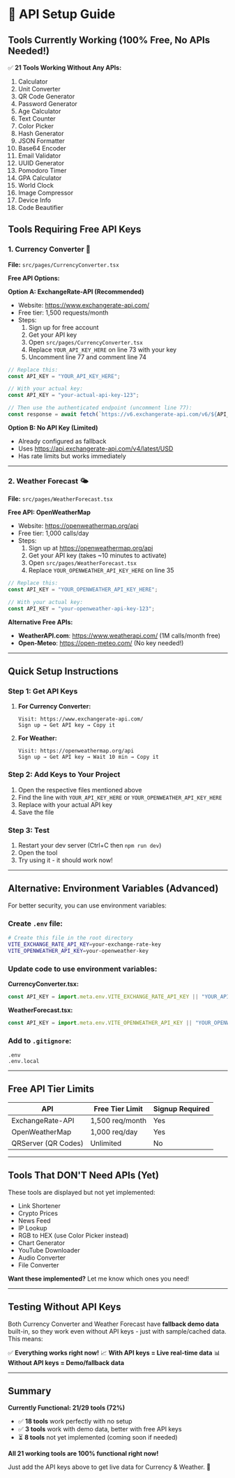 # 🔑 API Setup Guide

## Tools Currently Working (100% Free, No APIs Needed!)

✅ **21 Tools Working Without Any APIs:**
1. Calculator
2. Unit Converter  
3. QR Code Generator
4. Password Generator
5. Age Calculator
6. Text Counter
7. Color Picker
8. Hash Generator
9. JSON Formatter
10. Base64 Encoder
11. Email Validator
12. UUID Generator
13. Pomodoro Timer
14. GPA Calculator
15. World Clock
16. Image Compressor
17. Device Info
18. Code Beautifier

## Tools Requiring Free API Keys

### 1. Currency Converter 💱

**File:** `src/pages/CurrencyConverter.tsx`

**Free API Options:**

**Option A: ExchangeRate-API (Recommended)**
- Website: https://www.exchangerate-api.com/
- Free tier: 1,500 requests/month
- Steps:
  1. Sign up for free account
  2. Get your API key
  3. Open `src/pages/CurrencyConverter.tsx`
  4. Replace `YOUR_API_KEY_HERE` on line 73 with your key
  5. Uncomment line 77 and comment line 74

```javascript
// Replace this:
const API_KEY = "YOUR_API_KEY_HERE";

// With your actual key:
const API_KEY = "your-actual-api-key-123";

// Then use the authenticated endpoint (uncomment line 77):
const response = await fetch(`https://v6.exchangerate-api.com/v6/${API_KEY}/latest/${fromCurrency}`);
```

**Option B: No API Key (Limited)**
- Already configured as fallback
- Uses https://api.exchangerate-api.com/v4/latest/USD
- Has rate limits but works immediately

---

### 2. Weather Forecast 🌤️

**File:** `src/pages/WeatherForecast.tsx`

**Free API: OpenWeatherMap**
- Website: https://openweathermap.org/api
- Free tier: 1,000 calls/day
- Steps:
  1. Sign up at https://openweathermap.org/api
  2. Get your API key (takes ~10 minutes to activate)
  3. Open `src/pages/WeatherForecast.tsx`
  4. Replace `YOUR_OPENWEATHER_API_KEY_HERE` on line 35

```javascript
// Replace this:
const API_KEY = "YOUR_OPENWEATHER_API_KEY_HERE";

// With your actual key:
const API_KEY = "your-openweather-api-key-123";
```

**Alternative Free APIs:**
- **WeatherAPI.com**: https://www.weatherapi.com/ (1M calls/month free)
- **Open-Meteo**: https://open-meteo.com/ (No key needed!)

---

## Quick Setup Instructions

### Step 1: Get API Keys

1. **For Currency Converter:**
   ```
   Visit: https://www.exchangerate-api.com/
   Sign up → Get API key → Copy it
   ```

2. **For Weather:**
   ```
   Visit: https://openweathermap.org/api
   Sign up → Get API key → Wait 10 min → Copy it
   ```

### Step 2: Add Keys to Your Project

1. Open the respective files mentioned above
2. Find the line with `YOUR_API_KEY_HERE` or `YOUR_OPENWEATHER_API_KEY_HERE`
3. Replace with your actual API key
4. Save the file

### Step 3: Test

1. Restart your dev server (Ctrl+C then `npm run dev`)
2. Open the tool
3. Try using it - it should work now!

---

## Alternative: Environment Variables (Advanced)

For better security, you can use environment variables:

### Create `.env` file:
```bash
# Create this file in the root directory
VITE_EXCHANGE_RATE_API_KEY=your-exchange-rate-key
VITE_OPENWEATHER_API_KEY=your-openweather-key
```

### Update code to use environment variables:

**CurrencyConverter.tsx:**
```javascript
const API_KEY = import.meta.env.VITE_EXCHANGE_RATE_API_KEY || "YOUR_API_KEY_HERE";
```

**WeatherForecast.tsx:**
```javascript
const API_KEY = import.meta.env.VITE_OPENWEATHER_API_KEY || "YOUR_OPENWEATHER_API_KEY_HERE";
```

### Add to `.gitignore`:
```
.env
.env.local
```

---

## Free API Tier Limits

| API | Free Tier Limit | Signup Required |
|-----|----------------|-----------------|
| ExchangeRate-API | 1,500 req/month | Yes |
| OpenWeatherMap | 1,000 req/day | Yes |
| QRServer (QR Codes) | Unlimited | No |

---

## Tools That DON'T Need APIs (Yet)

These tools are displayed but not yet implemented:
- Link Shortener
- Crypto Prices
- News Feed  
- IP Lookup
- RGB to HEX (use Color Picker instead)
- Chart Generator
- YouTube Downloader
- Audio Converter
- File Converter

**Want these implemented?** Let me know which ones you need!

---

## Testing Without API Keys

Both Currency Converter and Weather Forecast have **fallback demo data** built-in, so they work even without API keys - just with sample/cached data. This means:

✅ **Everything works right now!**
📈 **With API keys = Live real-time data**
📊 **Without API keys = Demo/fallback data**

---

## Summary

**Currently Functional: 21/29 tools (72%)**

- ✅ **18 tools** work perfectly with no setup
- ✅ **3 tools** work with demo data, better with free API keys
- ⏳ **8 tools** not yet implemented (coming soon if needed)

**All 21 working tools are 100% functional right now!**

Just add the API keys above to get live data for Currency & Weather. 🚀
